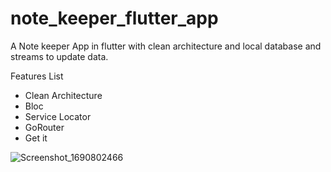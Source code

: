 # note_keeper_flutter_app

A Note keeper App in flutter with clean architecture and local database and streams to update data.

Features List
* Clean Architecture
* Bloc
* Service Locator
* GoRouter
* Get it

![Screenshot_1690802466](https://github.com/namankk/note_keeper_flutter_app/assets/42471501/5e113395-7d84-4d70-8b6d-54f70c52ede2)

